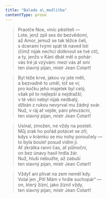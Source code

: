 ```yaml
---
title: "Balada a\_modlitba"
contentType: prose
---
```


> Praotče Noe, vinic pěstiteli —  
> Lote, jenž zpil ses do bezvědomí,  
> až Amor, jemuž se tak těžce čelí,  
> s dcerami tvými spát tě naved lstí  
> (čímž nijak nechci dotknout se tvé cti),  
> a ty, jenžs v Káni dbát měl o pohár:  
> vás tré já vzývám: mezi vás ať smí  
> ten slavný pijan, mistr Jean Cotart!

> Byl téže krve, jakou vy jste měli,  
> a bezvadně to uměl, toť se ví;  
> pro kočku jeho majetek byl celý,  
> však pil to nejlepší a nejdražší;  
> v té věci nebyl nijak nedbalý,  
> džbán z rukou nevyrval mu žádný svár.  
> Nuž, v ráj ať vejde, páni převzácní,  
> ten slavný pijan, mistr Jean Cotart!

> Usínal, zmožen, ne vždy na posteli.  
> Můj zrak ho pořád potácet se zří;  
> kdys v krámku se mu nohy poroučely —  
> to byla boule! posud vidím ji.  
> Ať zkrátka ranní čas, ať půlnoční,  
> on bez únavy hasil hrdla žár.  
> Nuž, hluši nebuďte, až zabuší  
> ten slavný pijan, mistr Jean Cotart!

> Vždyť ani plivat na zem neměl kdy.  
> Volal jen „Pít! Mám v hrdle suchopár“ —  
> on, který žízní, jako žíznil vždy,  
> ten slavný pijan, mistr Jean Cotart!
